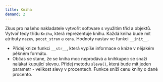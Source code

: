 ```yaml
---
title: Kniha
demand: 2
---
```


Zkus pro našeho nakladatele vytvořit software s využitím tříd a objektů. Vytvoř tedy třídu `Kniha`, která reprezentuje knihu. Každá kniha bude mít atributy `nazev`, `pocet_stran` a `cena`. Hodnoty nastav ve funkci `__init__`. 

- Přidej knize funkci `__str__`, která vypíše informace o knize v nějakém pěkném formátu.
- Občas se stane, že se kniha moc neprodává a knihkupec se snaží nalákat kupující slevou. Přidej metodu `sleva()`, která bude mít jeden parametr - velikost slevy v procentech. Funkce sníží cenu knihy o dané procento.
